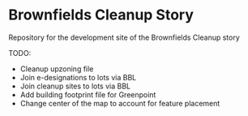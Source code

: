 # Brownfields Cleanup Story

Repository for the development site of the Brownfields Cleanup story

TODO:

* Cleanup upzoning file
* Join e-designations to lots via BBL
* Join cleanup sites to lots via BBL
* Add building footprint file for Greenpoint
* Change center of the map to account for feature placement